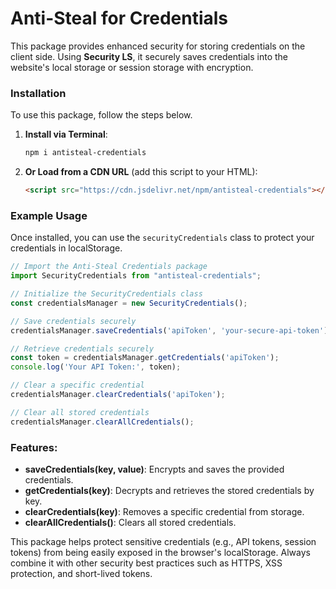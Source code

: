 # Anti-Steal for Credentials

This package provides enhanced security for storing credentials on the client side. Using **Security LS**, it securely saves credentials into the website's local storage or session storage with encryption.

### Installation

To use this package, follow the steps below.

1. **Install via Terminal**:
   ```bash
   npm i antisteal-credentials
   ```

2. **Or Load from a CDN URL** (add this script to your HTML):
   ```html
   <script src="https://cdn.jsdelivr.net/npm/antisteal-credentials"></script>
   ```

### Example Usage

Once installed, you can use the `securityCredentials` class to protect your credentials in localStorage.

```javascript
// Import the Anti-Steal Credentials package
import SecurityCredentials from "antisteal-credentials";

// Initialize the SecurityCredentials class
const credentialsManager = new SecurityCredentials();

// Save credentials securely
credentialsManager.saveCredentials('apiToken', 'your-secure-api-token');

// Retrieve credentials securely
const token = credentialsManager.getCredentials('apiToken');
console.log('Your API Token:', token);

// Clear a specific credential
credentialsManager.clearCredentials('apiToken');

// Clear all stored credentials
credentialsManager.clearAllCredentials();
```

### Features:
- **saveCredentials(key, value)**: Encrypts and saves the provided credentials.
- **getCredentials(key)**: Decrypts and retrieves the stored credentials by key.
- **clearCredentials(key)**: Removes a specific credential from storage.
- **clearAllCredentials()**: Clears all stored credentials.

This package helps protect sensitive credentials (e.g., API tokens, session tokens) from being easily exposed in the browser's localStorage. Always combine it with other security best practices such as HTTPS, XSS protection, and short-lived tokens.

